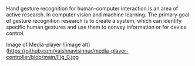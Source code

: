 Hand gesture recognition for human-computer interaction is an area of active research. In computer vision and machine learning.
The primary goal of gesture recognition research is to create a system, which can identify specific human gestures and use them to convey information or for device control.

Image of Media-player
![image alt](https://github.com/vaishnavisinnur/media-player-controller/blob/main/Fig_0.jpg
